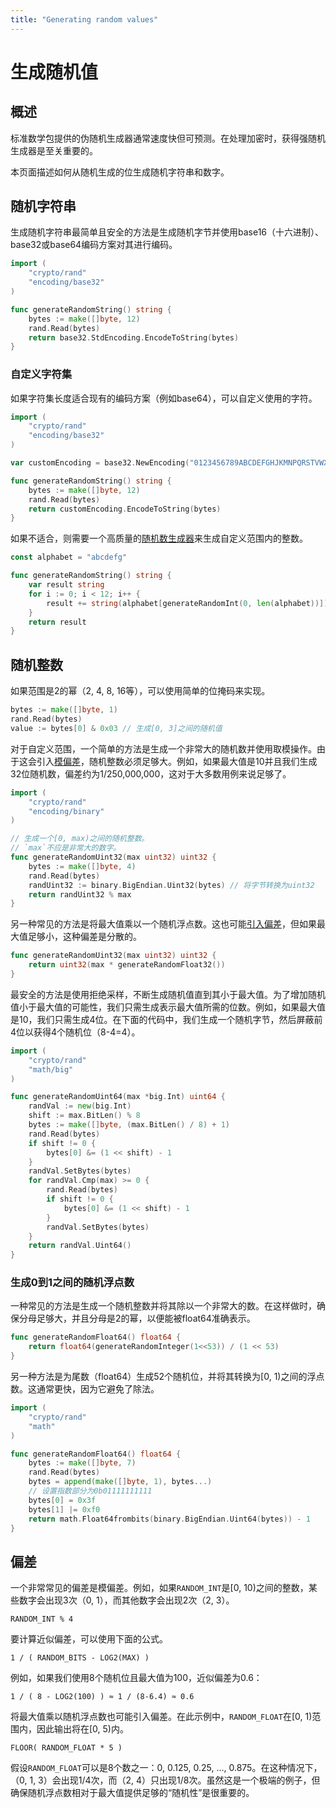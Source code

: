 ```yaml
---
title: "Generating random values"
---
```


# 生成随机值

## 概述

标准数学包提供的伪随机生成器通常速度快但可预测。在处理加密时，获得强随机生成器是至关重要的。

本页面描述如何从随机生成的位生成随机字符串和数字。

## 随机字符串

生成随机字符串最简单且安全的方法是生成随机字节并使用base16（十六进制）、base32或base64编码方案对其进行编码。

```go
import (
	"crypto/rand"
	"encoding/base32"
)

func generateRandomString() string {
	bytes := make([]byte, 12)
	rand.Read(bytes)
	return base32.StdEncoding.EncodeToString(bytes)
}
```

### 自定义字符集

如果字符集长度适合现有的编码方案（例如base64），可以自定义使用的字符。

```go
import (
	"crypto/rand"
	"encoding/base32"
)

var customEncoding = base32.NewEncoding("0123456789ABCDEFGHJKMNPQRSTVWXYZ")

func generateRandomString() string {
	bytes := make([]byte, 12)
	rand.Read(bytes)
	return customEncoding.EncodeToString(bytes)
}
```

如果不适合，则需要一个高质量的[随机数生成器](#随机整数)来生成自定义范围内的整数。

```go
const alphabet = "abcdefg"

func generateRandomString() string {
	var result string
	for i := 0; i < 12; i++ {
		result += string(alphabet[generateRandomInt(0, len(alphabet))])
	}
	return result
}
```

## 随机整数

如果范围是2的幂（2, 4, 8, 16等），可以使用简单的位掩码来实现。

```go
bytes := make([]byte, 1)
rand.Read(bytes)
value := bytes[0] & 0x03 // 生成[0, 3]之间的随机值
```

对于自定义范围，一个简单的方法是生成一个非常大的随机数并使用取模操作。由于这会引入[模偏差](#偏差)，随机整数必须足够大。例如，如果最大值是10并且我们生成32位随机数，偏差约为1/250,000,000，这对于大多数用例来说足够了。

```go
import (
	"crypto/rand"
	"encoding/binary"
)

// 生成一个[0, max)之间的随机整数。
// `max`不应是非常大的数字。
func generateRandomUint32(max uint32) uint32 {
	bytes := make([]byte, 4)
	rand.Read(bytes)
	randUint32 := binary.BigEndian.Uint32(bytes) // 将字节转换为uint32
	return randUint32 % max
}
```

另一种常见的方法是将最大值乘以一个随机浮点数。这也可能[引入偏差](#偏差)，但如果最大值足够小，这种偏差是分散的。

```go
func generateRandomUint32(max uint32) uint32 {
	return uint32(max * generateRandomFloat32())
}
```

最安全的方法是使用拒绝采样，不断生成随机值直到其小于最大值。为了增加随机值小于最大值的可能性，我们只需生成表示最大值所需的位数。例如，如果最大值是10，我们只需生成4位。在下面的代码中，我们生成一个随机字节，然后屏蔽前4位以获得4个随机位（8-4=4）。

```go
import (
	"crypto/rand"
	"math/big"
)

func generateRandomUint64(max *big.Int) uint64 {
	randVal := new(big.Int)
	shift := max.BitLen() % 8
	bytes := make([]byte, (max.BitLen() / 8) + 1)
	rand.Read(bytes)
	if shift != 0 {
		bytes[0] &= (1 << shift) - 1
	}
	randVal.SetBytes(bytes)
	for randVal.Cmp(max) >= 0 {
		rand.Read(bytes)
		if shift != 0 {
			bytes[0] &= (1 << shift) - 1
		}
		randVal.SetBytes(bytes)
	}
	return randVal.Uint64()
}
```

### 生成0到1之间的随机浮点数

一种常见的方法是生成一个随机整数并将其除以一个非常大的数。在这样做时，确保分母足够大，并且分母是2的幂，以便能被float64准确表示。

```go
func generateRandomFloat64() float64 {
	return float64(generateRandomInteger(1<<53)) / (1 << 53)
}
```

另一种方法是为尾数（float64）生成52个随机位，并将其转换为[0, 1)之间的浮点数。这通常更快，因为它避免了除法。

```go
import (
	"crypto/rand"
	"math"
)

func generateRandomFloat64() float64 {
	bytes := make([]byte, 7)
	rand.Read(bytes)
	bytes = append(make([]byte, 1), bytes...)
	// 设置指数部分为0b01111111111
	bytes[0] = 0x3f
	bytes[1] |= 0xf0
	return math.Float64frombits(binary.BigEndian.Uint64(bytes)) - 1
}
```

## 偏差

一个非常常见的偏差是模偏差。例如，如果`RANDOM_INT`是[0, 10)之间的整数，某些数字会出现3次（0, 1），而其他数字会出现2次（2, 3）。

```
RANDOM_INT % 4
```

要计算近似偏差，可以使用下面的公式。

```
1 / ( RANDOM_BITS - LOG2(MAX) )
```

例如，如果我们使用8个随机位且最大值为100，近似偏差为0.6：

```
1 / ( 8 - LOG2(100) ) ≈ 1 / (8-6.4) ≈ 0.6
```

将最大值乘以随机浮点数也可能引入偏差。在此示例中，`RANDOM_FLOAT`在[0, 1)范围内，因此输出将在[0, 5)内。

```
FLOOR( RANDOM_FLOAT * 5 )
```

假设`RANDOM_FLOAT`可以是8个数之一：0, 0.125, 0.25, ..., 0.875。在这种情况下，（0, 1, 3）会出现1/4次，而（2, 4）只出现1/8次。虽然这是一个极端的例子，但确保随机浮点数相对于最大值提供足够的“随机性”是很重要的。
